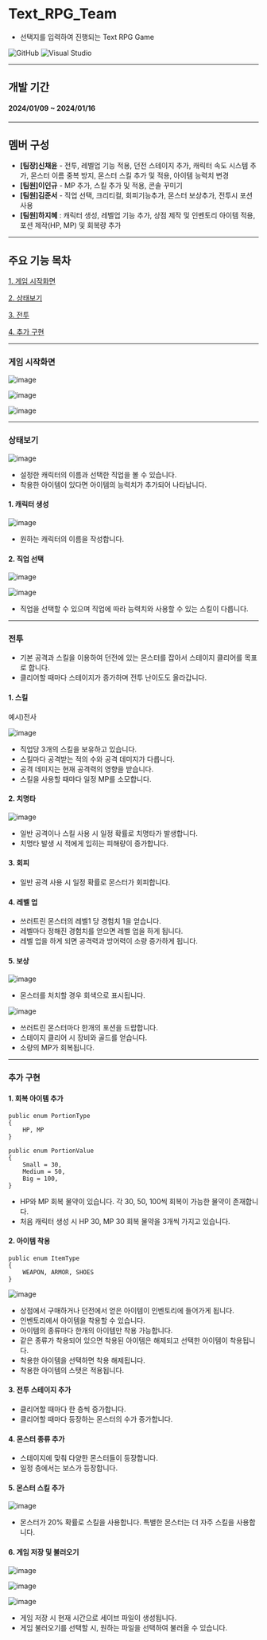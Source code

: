 # Text_RPG_Team
- 선택지를 입력하여 진행되는 Text RPG Game

![GitHub](https://img.shields.io/badge/github-%23121011.svg?style=for-the-badge&logo=github&logoColor=white)
![Visual Studio](https://img.shields.io/badge/visual%20studio-9B4DE3?style=for-the-badge&logo=visual%20studio&logoColor=white)
<!--
![표시할이름](https://img.shields.io/badge/표시할이름-색상?style=for-the-badge&logo=기술스택아이콘&logoColor=white)
-->
<!--
주석표시방법
<img width = "10%" img alt="Static Badge" src="https://img.shields.io/badge/%ED%95%98%EC%A7%80%ED%98%9C%20-%2C?style=social&label=%ED%8C%80%EC%9B%90&color=%23640064">
https://shields.io/badges : 아이콘이나 명찰 등 만드는 곳
-->

 ----
## 개발 기간
#### **2024/01/09 ~ 2024/01/16**
----
## 멤버 구성

- **[팀장]신채윤** - 전투, 레벨업 기능 적용, 던전 스테이지 추가, 캐릭터 속도 시스템 추가, 몬스터 이름 중복 방지, 몬스터 스킬 추가 및 적용, 아이템 능력치 변경
- **[팀원]이인규** - MP 추가, 스킬 추가 및 적용, 콘솔 꾸미기
- **[팀원]김준서** - 직업 선택, 크리티컬, 회피기능추가, 몬스터 보상추가, 전투시 포션사용
- **[팀원]하지혜** : 캐릭터 생성, 레벨업 기능 추가,  상점 제작 및 인벤토리 아이템 적용, 포션 제작(HP, MP) 및 회복량 추가
 
----
## 주요 기능 목차
<!--
이동 링크 넣는 법
[화면에 보일 텍스트](#이동할 곳의 제목)
띄어쓰기 있을 경우 -를 적어줘야 적용 가능
-->

[1. 게임 시작화면](#게임-시작화면)

[2. 상태보기](#상태보기) 

[3. 전투](#전투)

[4. 추가 구현](#추가-구현)

----
### 게임 시작화면

![image](https://github.com/chai227chai/Text_RPG_Team/assets/154485025/59f75680-1031-4792-97d2-9f42bc7433f7)

![image](https://github.com/chai227chai/Text_RPG_Team/assets/37549333/bbefc77d-9ad7-4e5d-b6c2-bddbb1255a13)

![image](https://github.com/chai227chai/Text_RPG_Team/assets/154485025/2f8e6013-bc64-4247-9366-699820dcbd25)

----
### 상태보기
![image](https://github.com/chai227chai/Text_RPG_Team/assets/154485025/fbaf9815-7952-427d-ae3d-3e0d4ae1aab6)

- 설정한 캐릭터의 이름과 선택한 직업을 볼 수 있습니다.
- 착용한 아이템이 있다면 아이템의 능력치가 추가되어 나타납니다.

#### 1. 캐릭터 생성
![image](https://github.com/chai227chai/Text_RPG_Team/assets/154485025/54561e71-5b8d-40b2-9b5e-7a0998877bbb)

- 원하는 캐릭터의 이름을 작성합니다.

#### 2. 직업 선택
![image](https://github.com/chai227chai/Text_RPG_Team/assets/154485025/38e9bf7b-c0ac-4334-9a1f-240123cd5f5c)

![image](https://github.com/chai227chai/Text_RPG_Team/assets/154485025/9c7036d9-c0a9-451a-8eab-1d1fe9790de9)

- 직업을 선택할 수 있으며 직업에 따라 능력치와 사용할 수 있는 스킬이 다릅니다.

----
### 전투
- 기본 공격과 스킬을 이용하여 던전에 있는 몬스터를 잡아서 스테이지 클리어를 목표로 합니다.
- 클리어할 때마다 스테이지가 증가하며 전투 난이도도 올라갑니다.

#### 1. 스킬
예시)전사

![image](https://github.com/chai227chai/Text_RPG_Team/assets/154485025/bb719fef-a7cb-4300-8da1-6d7a68d90e7a)

- 직업당 3개의 스킬을 보유하고 있습니다.
- 스킬마다 공격받는 적의 수와 공격 데미지가 다릅니다.
- 공격 데미지는 현재 공격력의 영향을 받습니다.
- 스킬을 사용할 때마다 일정 MP를 소모합니다.

#### 2. 치명타
![image](https://github.com/chai227chai/Text_RPG_Team/assets/154485025/1b99ad11-9058-4470-8965-d5af317cf729)


- 일반 공격이나 스킬 사용 시 일정 확률로 치명타가 발생합니다.
- 치명타 발생 시 적에게 입히는 피해량이 증가합니다.

#### 3. 회피
- 일반 공격 사용 시 일정 확률로 몬스터가 회피합니다.

#### 4. 레벨 업
- 쓰러트린 몬스터의 레벨1 당 경험치 1을 얻습니다.
- 레벨마다 정해진 경험치를 얻으면 레벨 업을 하게 됩니다.
- 레벨 업을 하게 되면 공격력과 방어력이 소량 증가하게 됩니다.

#### 5. 보상
![image](https://github.com/chai227chai/Text_RPG_Team/assets/154485025/f607c9de-d715-4779-a642-676fa974e5c7)

- 몬스터를 처치할 경우 회색으로 표시됩니다.

 ![image](https://github.com/chai227chai/Text_RPG_Team/assets/154485025/65782460-d528-4da2-9c9d-93a1740267d3)

- 쓰러트린 몬스터마다 한개의 포션을 드랍합니다.
- 스테이지 클리어 시 장비와 골드를 얻습니다.
- 소량의 MP가 회복됩니다.

----
### 추가 구현



#### 1. 회복 아이템 추가

    public enum PortionType
    {
        HP, MP
    }

    public enum PortionValue
    {
        Small = 30,
        Medium = 50, 
        Big = 100,
    }
    
- HP와 MP 회복 물약이 있습니다. 각 30, 50, 100씩 회복이 가능한 물약이 존재합니다.
- 처음 캐릭터 생성 시 HP 30, MP 30 회복 물약을 3개씩 가지고 있습니다.

#### 2. 아이템 착용
```
public enum ItemType
{
    WEAPON, ARMOR, SHOES
}
```
![image](https://github.com/chai227chai/Text_RPG_Team/assets/154485025/ac3e6ca7-450a-4a22-887d-d1b3ccee9f82)


- 상점에서 구매하거나 던전에서 얻은 아이템이 인벤토리에 들어가게 됩니다.
- 인벤토리에서 아이템을 착용할 수 있습니다.
- 아이템의 종류마다 한개의 아이템만 착용 가능합니다.
- 같은 종류가 착용되어 있으면 착용된 아이템은 해제되고 선택한 아이템이 착용됩니다.
- 착용한 아이템을 선택하면 착용 해제됩니다.
- 착용한 아이템의 스탯은 적용됩니다.

#### 3. 전투 스테이지 추가
- 클리어할 때마다 한 층씩 증가합니다.
- 클리어할 때마다 등장하는 몬스터의 수가 증가합니다.

#### 4. 몬스터 종류 추가
- 스테이지에 맞춰 다양한 몬스터들이 등장합니다.
- 일정 층에서는 보스가 등장합니다.

#### 5. 몬스터 스킬 추가

![image](https://github.com/chai227chai/Text_RPG_Team/assets/37549333/8fdad15d-6d13-4818-b39e-dd31f76423b1)
- 몬스터가 20% 확률로 스킬을 사용합니다. 특별한 몬스터는 더 자주 스킬을 사용합니다.


#### 6. 게임 저장 및 불러오기

 ![image](https://github.com/chai227chai/Text_RPG_Team/assets/37549333/5cf4f02d-d8b4-433a-8a2f-6afb7fd01f8c)

 ![image](https://github.com/chai227chai/Text_RPG_Team/assets/37549333/f5b33ee8-da17-4cac-8055-d43a6ddc9049)
 
 ![image](https://github.com/chai227chai/Text_RPG_Team/assets/37549333/aa7ab7c8-362d-40f6-87f3-5b608b9a32c2)

 - 게임 저장 시 현재 시간으로 세이브 파일이 생성됩니다.
 - 게임 불러오기를 선택할 시, 원하는 파일을 선택하여 불러올 수 있습니다.
